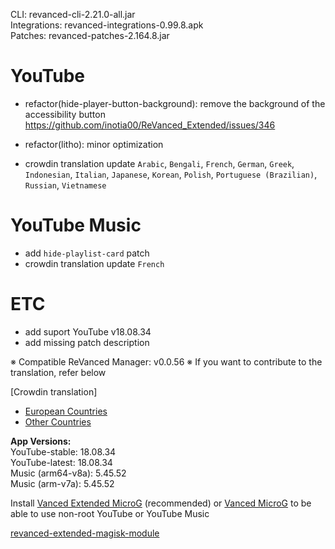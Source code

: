 CLI: revanced-cli-2.21.0-all.jar  
Integrations: revanced-integrations-0.99.8.apk  
Patches: revanced-patches-2.164.8.jar  

YouTube
==
- refactor(hide-player-button-background): remove the background of the accessibility button https://github.com/inotia00/ReVanced_Extended/issues/346
- refactor(litho): minor optimization

- crowdin translation update
`Arabic`, `Bengali`, `French`, `German`, `Greek`, `Indonesian`, `Italian`, `Japanese`, `Korean`, `Polish`, `Portuguese (Brazilian)`, `Russian`, `Vietnamese`


YouTube Music
==
- add `hide-playlist-card` patch
- crowdin translation update
`French`


ETC
==
- add suport YouTube v18.08.34
- add missing patch description

※ Compatible ReVanced Manager: v0.0.56
※ If you want to contribute to the translation, refer below

[Crowdin translation]
- [European Countries](https://crowdin.com/project/revancedextendedeu)
- [Other Countries](https://crowdin.com/project/revancedextended)
  
**App Versions:**  
YouTube-stable: 18.08.34  
YouTube-latest: 18.08.34  
Music (arm64-v8a): 5.45.52  
Music (arm-v7a): 5.45.52  

Install [Vanced Extended MicroG](https://github.com/inotia00/VancedMicroG/releases) (recommended) or [Vanced MicroG](https://github.com/TeamVanced/VancedMicroG/releases) to be able to use non-root YouTube or YouTube Music  

[revanced-extended-magisk-module](https://github.com/MatadorProBr/revanced-extended-magisk-module)  
